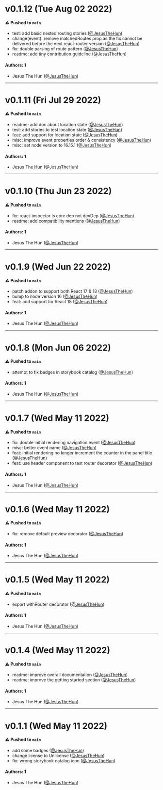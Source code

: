 # v0.1.12 (Tue Aug 02 2022)

#### ⚠️ Pushed to `main`

- test: add basic nested routing stories ([@JesusTheHun](https://github.com/JesusTheHun))
- change(event): remove matchedRoutes prop as the fix cannot be delivered before the next react-router version ([@JesusTheHun](https://github.com/JesusTheHun))
- fix: double parsing of route pattern ([@JesusTheHun](https://github.com/JesusTheHun))
- readme: add tiny contribution guideline ([@JesusTheHun](https://github.com/JesusTheHun))

#### Authors: 1

- Jesus The Hun ([@JesusTheHun](https://github.com/JesusTheHun))

---

# v0.1.11 (Fri Jul 29 2022)

#### ⚠️ Pushed to `main`

- readme: add doc about location state ([@JesusTheHun](https://github.com/JesusTheHun))
- test: add stories to test location state ([@JesusTheHun](https://github.com/JesusTheHun))
- feat: add support for location state ([@JesusTheHun](https://github.com/JesusTheHun))
- misc: improve event properties order & consistency ([@JesusTheHun](https://github.com/JesusTheHun))
- misc: set node version to 16.15.1 ([@JesusTheHun](https://github.com/JesusTheHun))

#### Authors: 1

- Jesus The Hun ([@JesusTheHun](https://github.com/JesusTheHun))

---

# v0.1.10 (Thu Jun 23 2022)

#### ⚠️ Pushed to `main`

- fix: react-inspector is core dep not devDep ([@JesusTheHun](https://github.com/JesusTheHun))
- readme: add compatibility mentions ([@JesusTheHun](https://github.com/JesusTheHun))

#### Authors: 1

- Jesus The Hun ([@JesusTheHun](https://github.com/JesusTheHun))

---

# v0.1.9 (Wed Jun 22 2022)

#### ⚠️ Pushed to `main`

- patch addon to support both React 17 & 18 ([@JesusTheHun](https://github.com/JesusTheHun))
- bump to node version 16 ([@JesusTheHun](https://github.com/JesusTheHun))
- feat: add support for React 18 ([@JesusTheHun](https://github.com/JesusTheHun))

#### Authors: 1

- Jesus The Hun ([@JesusTheHun](https://github.com/JesusTheHun))

---

# v0.1.8 (Mon Jun 06 2022)

#### ⚠️ Pushed to `main`

- attempt to fix badges in storybook catalog ([@JesusTheHun](https://github.com/JesusTheHun))

#### Authors: 1

- Jesus The Hun ([@JesusTheHun](https://github.com/JesusTheHun))

---

# v0.1.7 (Wed May 11 2022)

#### ⚠️ Pushed to `main`

- fix: double initial rendering navigation event ([@JesusTheHun](https://github.com/JesusTheHun))
- misc: better event name ([@JesusTheHun](https://github.com/JesusTheHun))
- feat: initial rendering no longer increment the counter in the panel title ([@JesusTheHun](https://github.com/JesusTheHun))
- feat: use header component to test router decorator ([@JesusTheHun](https://github.com/JesusTheHun))

#### Authors: 1

- Jesus The Hun ([@JesusTheHun](https://github.com/JesusTheHun))

---

# v0.1.6 (Wed May 11 2022)

#### ⚠️ Pushed to `main`

- fix: remove default preview decorator ([@JesusTheHun](https://github.com/JesusTheHun))

#### Authors: 1

- Jesus The Hun ([@JesusTheHun](https://github.com/JesusTheHun))

---

# v0.1.5 (Wed May 11 2022)

#### ⚠️ Pushed to `main`

- export withRouter decorator ([@JesusTheHun](https://github.com/JesusTheHun))

#### Authors: 1

- Jesus The Hun ([@JesusTheHun](https://github.com/JesusTheHun))

---

# v0.1.4 (Wed May 11 2022)

#### ⚠️ Pushed to `main`

- readme: improve overall documentation ([@JesusTheHun](https://github.com/JesusTheHun))
- readme: improve the getting started section ([@JesusTheHun](https://github.com/JesusTheHun))

#### Authors: 1

- Jesus The Hun ([@JesusTheHun](https://github.com/JesusTheHun))

---

# v0.1.1 (Wed May 11 2022)

#### ⚠️ Pushed to `main`

- add some badges ([@JesusTheHun](https://github.com/JesusTheHun))
- change license to Unlicense ([@JesusTheHun](https://github.com/JesusTheHun))
- fix: wrong storybook catalog icon ([@JesusTheHun](https://github.com/JesusTheHun))

#### Authors: 1

- Jesus The Hun ([@JesusTheHun](https://github.com/JesusTheHun))
